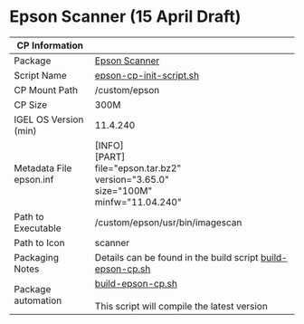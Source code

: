 # Epson Scanner (15 April Draft)

|  CP Information |            |
|-----------------|-------------|
| Package | [Epson Scanner](http://support.epson.net/linux/en/imagescanv3.php)
| Script Name | [epson-cp-init-script.sh](epson-cp-init-script.sh) |
| CP Mount Path | /custom/epson |
| CP Size | 300M |
| IGEL OS Version (min) | 11.4.240 |
| Metadata File <br /> epson.inf | [INFO] <br /> [PART] <br /> file="epson.tar.bz2" <br /> version="3.65.0" <br /> size="100M" <br /> minfw="11.04.240" |
| Path to Executable | /custom/epson/usr/bin/imagescan |
| Path to Icon | scanner |
| Packaging Notes | Details can be found in the build script [build-epson-cp.sh](build-epson-cp.sh) |
| Package automation | [build-epson-cp.sh](build-epson-cp.sh) <br /><br /> This script will compile the latest version |
